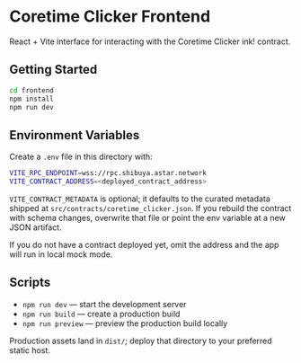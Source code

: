 # Coretime Clicker Frontend

React + Vite interface for interacting with the Coretime Clicker ink! contract.

## Getting Started

```bash
cd frontend
npm install
npm run dev
```

## Environment Variables

Create a `.env` file in this directory with:

```bash
VITE_RPC_ENDPOINT=wss://rpc.shibuya.astar.network
VITE_CONTRACT_ADDRESS=<deployed_contract_address>
```

`VITE_CONTRACT_METADATA` is optional; it defaults to the curated metadata shipped at `src/contracts/coretime_clicker.json`. If you rebuild the contract with schema changes, overwrite that file or point the env variable at a new JSON artifact.

If you do not have a contract deployed yet, omit the address and the app will run in local mock mode.

## Scripts

- `npm run dev` — start the development server
- `npm run build` — create a production build
- `npm run preview` — preview the production build locally

Production assets land in `dist/`; deploy that directory to your preferred static host.
